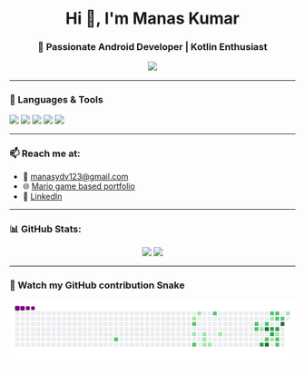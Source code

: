<h1 align="center">Hi 👋, I'm Manas Kumar</h1>
<h3 align="center">🚀 Passionate Android Developer | Kotlin Enthusiast</h3>

<p align="center">
  <img src="https://readme-typing-svg.herokuapp.com?color=6A5ACD&size=24&center=true&vCenter=true&width=600&lines=Welcome+to+my+GitHub!;Kotlin,+Jetpack+Compose,+N8N+Automation;Let’s+build+something+awesome+🚀" />
</p>

---

### 🔧 Languages & Tools
<p>
  <img src="https://img.shields.io/badge/Kotlin-%230095D5.svg?style=for-the-badge&logo=kotlin&logoColor=white"/>
  <img src="https://img.shields.io/badge/Java-%23ED8B00.svg?style=for-the-badge&logo=java&logoColor=white"/>
  <img src="https://img.shields.io/badge/Android-%233DDC84.svg?style=for-the-badge&logo=android&logoColor=white"/>
  <img src="https://img.shields.io/badge/GitHub-%23121011.svg?style=for-the-badge&logo=github&logoColor=white"/>
  <img src="https://img.shields.io/badge/N8N-%23EF6C00.svg?style=for-the-badge&logo=n8n&logoColor=white"/>
</p>

---

### 📫 Reach me at:
- 📧 [manasydv123@gmail.com](mailto:manasydv123@gmail.com)
- 🌐 [Mario game based portfolio](https://your-portfolio.com)
- 💼 [LinkedIn](https://www.linkedin.com/in/manas-kumar-yadav-26013a287/)

---

### 📊 GitHub Stats:
<p align="center">
  <img src="https://github-readme-stats.vercel.app/api?username=rookiecoder910&show_icons=true&theme=radical" />
  <img src="https://github-readme-stats.vercel.app/api/top-langs/?username=rookiecoder910&layout=compact&theme=radical" />
</p>

---

### 🐍 Watch my GitHub contribution Snake
<p align="center">
  <img src="https://github.com/rookiecoder910/snk/blob/output/github-contribution-grid-snake.gif?raw=true" alt="snake gif" />
</p>
